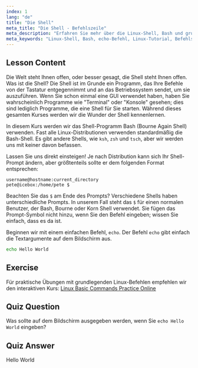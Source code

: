 ```yaml
---
index: 1
lang: "de"
title: "Die Shell"
meta_title: "Die Shell - Befehlszeile"
meta_description: "Erfahren Sie mehr über die Linux-Shell, Bash und grundlegende Befehle wie 'echo'. Verstehen Sie Shell-Prompts und beginnen Sie Ihre Linux-Reise mit diesem anfängerfreundlichen Leitfaden."
meta_keywords: "Linux-Shell, Bash, echo-Befehl, Linux-Tutorial, Befehlszeile, Linux für Anfänger, Shell-Prompt, Linux-Leitfaden"
---
```


## Lesson Content

Die Welt steht Ihnen offen, oder besser gesagt, die Shell steht Ihnen offen. Was ist die Shell? Die Shell ist im Grunde ein Programm, das Ihre Befehle von der Tastatur entgegennimmt und an das Betriebssystem sendet, um sie auszuführen. Wenn Sie schon einmal eine GUI verwendet haben, haben Sie wahrscheinlich Programme wie "Terminal" oder "Konsole" gesehen; dies sind lediglich Programme, die eine Shell für Sie starten. Während dieses gesamten Kurses werden wir die Wunder der Shell kennenlernen.

In diesem Kurs werden wir das Shell-Programm Bash (Bourne Again Shell) verwenden. Fast alle Linux-Distributionen verwenden standardmäßig die Bash-Shell. Es gibt andere Shells, wie `ksh`, `zsh` und `tsch`, aber wir werden uns mit keiner davon befassen.

Lassen Sie uns direkt einsteigen! Je nach Distribution kann sich Ihr Shell-Prompt ändern, aber größtenteils sollte er dem folgenden Format entsprechen:

```plaintext
username@hostname:current_directory
pete@icebox:/home/pete $
```

Beachten Sie das `$` am Ende des Prompts? Verschiedene Shells haben unterschiedliche Prompts. In unserem Fall steht das `$` für einen normalen Benutzer, der Bash, Bourne oder Korn Shell verwendet. Sie fügen das Prompt-Symbol nicht hinzu, wenn Sie den Befehl eingeben; wissen Sie einfach, dass es da ist.

Beginnen wir mit einem einfachen Befehl, `echo`. Der Befehl `echo` gibt einfach die Textargumente auf dem Bildschirm aus.

```bash
echo Hello World
```

## Exercise

Für praktische Übungen mit grundlegenden Linux-Befehlen empfehlen wir den interaktiven Kurs: [Linux Basic Commands Practice Online](https://labex.io/courses/linux-basic-commands-practice-online)

## Quiz Question

Was sollte auf dem Bildschirm ausgegeben werden, wenn Sie `echo Hello World` eingeben?

## Quiz Answer

Hello World
